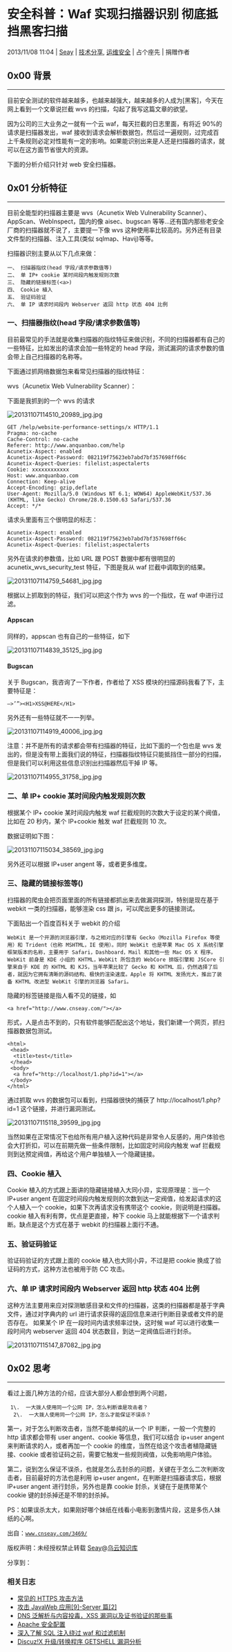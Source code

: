 # 安全科普：Waf 实现扫描器识别 彻底抵挡黑客扫描

2013/11/08 11:04 | [Seay](http://drops.wooyun.org/author/Seay "由 Seay 发布") | [技术分享](http://drops.wooyun.org/category/tips "查看 技术分享 中的全部文章"), [运维安全](http://drops.wooyun.org/category/%e8%bf%90%e7%bb%b4%e5%ae%89%e5%85%a8 "查看 运维安全 中的全部文章") | 占个座先 | 捐赠作者

## 0x00 背景

* * *

目前安全测试的软件越来越多，也越来越强大，越来越多的人成为[黑客]，今天在网上看到一个文章说拦截 wvs 的扫描，勾起了我写这篇文章的欲望。

因为公司的三大业务之一就有一个云 waf，每天拦截的日志里面，有将近 90%的请求是扫描器发出，waf 接收到请求会解析数据包，然后过一遍规则，过完成百上千条规则必定对性能有一定的影响。如果能识别出来是人还是扫描器的请求，就可以在这方面节省很大的资源。

下面的分析介绍只针对 web 安全扫描器。

## 0x01 分析特征

* * *

目前全能型的扫描器主要是 wvs（Acunetix Web Vulnerability Scanner）、AppScan、WebInspect，国内的像 aisec、bugscan 等等…还有国内那些老安全厂商的扫描器就不说了，主要提一下像 wvs 这种使用率比较高的。另外还有目录文件型的扫描器、注入工具(类似 sqlmap、Havij)等等。

扫描器识别主要从以下几点来做：

```
一、 扫描器指纹(head 字段/请求参数值等) 
二、 单 IP+ cookie 某时间段内触发规则次数 
三、 隐藏的链接标签(<a>) 
四、 Cookie 植入 
五、 验证码验证 
六、 单 IP 请求时间段内 Webserver 返回 http 状态 404 比例 
```

### 一、扫描器指纹(head 字段/请求参数值等)

目前最常见的手法就是收集扫描器的指纹特征来做识别，不同的扫描器都有自己的一些特征，比如发出的请求会加一些特定的 head 字段，测试漏洞的请求参数的值会带上自己扫描器的名称等。

下面通过抓网络数据包来看常见扫描器的指纹特征：

wvs（Acunetix Web Vulnerability Scanner）：

下面是我抓到的一个 wvs 的请求

![20131107114510_20989_jpg.jpg](img/img1_u2_jpg.jpg)

```
GET /help/website-performance-settings/x HTTP/1.1
Pragma: no-cache
Cache-Control: no-cache
Referer: http://www.anquanbao.com/help
Acunetix-Aspect: enabled
Acunetix-Aspect-Password: 082119f75623eb7abd7bf357698ff66c
Acunetix-Aspect-Queries: filelist;aspectalerts
Cookie: xxxxxxxxxxxx
Host: www.anquanbao.com
Connection: Keep-alive
Accept-Encoding: gzip,deflate
User-Agent: Mozilla/5.0 (Windows NT 6.1; WOW64) AppleWebKit/537.36 (KHTML, like Gecko) Chrome/28.0.1500.63 Safari/537.36
Accept: */* 
```

请求头里面有三个很明显的标志：

```
Acunetix-Aspect: enabled
Acunetix-Aspect-Password: 082119f75623eb7abd7bf357698ff66c
Acunetix-Aspect-Queries: filelist;aspectalerts 
```

另外在请求的参数值，比如 URL 跟 POST 数据中都有很明显的 acunetix_wvs_security_test 特征，下图是我从 waf 拦截中调取到的结果。

![20131107114759_54681_jpg.jpg](img/img2_u6_jpg.jpg)

根据以上抓取到的特征，我们可以把这个作为 wvs 的一个指纹，在 waf 中进行过滤。

#### Appscan

同样的，appscan 也有自己的一些特征，如下

![20131107114839_35125_jpg.jpg](img/img3_u3_jpg.jpg)

#### Bugscan

关于 Bugscan，我咨询了一下作者，作者给了 XSS 模块的扫描源码我看了下，主要特征是：

```
–>’”><H1>XSS@HERE</H1> 
```

另外还有一些特征就不一一列举。

![20131107114919_40006_jpg.jpg](img/img4_u1_jpg.jpg)

注意：并不是所有的请求都会带有扫描器的特征，比如下面的一个包也是 wvs 发出的，但是没有带上面我们说的特征，扫描器指纹特征只能抵挡住一部分的扫描，但是我们可以利用这些信息识别出扫描器然后干掉 IP 等。

![20131107114955_31758_jpg.jpg](img/img5_u1_jpg.jpg)

### 二、单 IP+ cookie 某时间段内触发规则次数

根据某个 IP+ cookie 某时间段内触发 waf 拦截规则的次数大于设定的某个阀值，比如在 20 秒内，某个 IP+cookie 触发 waf 拦截规则 10 次。

数据证明如下图：

![20131107115034_38569_jpg.jpg](img/img6_jpg.jpg)

另外还可以根据 IP+user angent 等，或者更多维度。

### 三、隐藏的链接标签等(<a>)

扫描器的爬虫会把页面里面的所有链接都抓出来去做漏洞探测，特别是现在基于 webkit 一类的扫描器，能够渲染 css 跟 js，可以爬出更多的链接测试。

下面贴出一个百度百科关于 webkit 的介绍

```
WebKit 是一个开源的浏览器引擎，与之相对应的引擎有 Gecko（Mozilla Firefox 等使用）和 Trident（也称 MSHTML，IE 使用）。同时 WebKit 也是苹果 Mac OS X 系统引擎框架版本的名称，主要用于 Safari，Dashboard，Mail 和其他一些 Mac OS X 程序。WebKit 前身是 KDE 小组的 KHTML，WebKit 所包含的 WebCore 排版引擎和 JSCore 引擎来自于 KDE 的 KHTML 和 KJS，当年苹果比较了 Gecko 和 KHTML 后，仍然选择了后者，就因为它拥有清晰的源码结构、极快的渲染速度。Apple 将 KHTML 发扬光大，推出了装备 KHTML 改进型 WebKit 引擎的浏览器 Safari。 
```

隐藏的标签链接是指人看不见的链接，如

```
<a href="http://www.cnseay.com/"></a> 
```

形式，人是点击不到的，只有软件能够匹配出这个地址，我们新建一个网页，抓扫描器数据包测试。

```
<html>
 <head>
  <title>test</title>
 </head>
 <body>
  <a href="http://localhost/1.php?id=1"></a>
 </body>
</html>

```

通过抓取 wvs 的数据包可以看到，扫描器很快的捕获了 http://localhost/1.php?id=1 这个链接，并进行漏洞测试。

![20131107115118_39599_jpg.jpg](img/img7_u1_jpg.jpg)

当然如果在正常情况下也给所有用户植入这种代码是非常令人反感的，用户体验也会大打折扣，可以在前期先做一些条件限制，比如固定时间段内触发 waf 拦截规则到达预定阀值，再给这个用户单独植入一个隐藏链接。

### 四、Cookie 植入

Cookie 植入的方式跟上面讲的隐藏链接植入大同小异，实现原理是：当一个 IP+user angent 在固定时间段内触发规则的次数到达一定阀值，给发起请求的这个人植入一个 cookie，如果下次再请求没有携带这个 cookie，则说明是扫描器。
cookie 植入有利有弊，优点是更直接，种下 cookie 马上就能根据下一个请求判断。缺点是这个方式在基于 webkit 的扫描器上面行不通。

### 五、验证码验证

验证码验证的方式跟上面的 cookie 植入也大同小异，不过是把 cookie 换成了验证码的方式，这种方法也被用于防 CC 攻击。

### 六、单 IP 请求时间段内 Webserver 返回 http 状态 404 比例

这种方法主要用来应对探测敏感目录和文件的扫描器，这类的扫描器都是基于字典文件，通过对字典内的 url 进行请求获得的返回信息来进行判断目录或者文件的是否存在。
如果某个 IP 在一段时间内请求频率过快，这时候 waf 可以进行收集一段时间内 webserver 返回 404 状态数目，到达一定阀值后进行封杀。

![20131107115147_87082_jpg.jpg](img/img8_jpg.jpg)

## 0x02 思考

* * *

看过上面几种方法的介绍，应该大部分人都会想到两个问题，

```
 1\.  一大拨人使用同一个公网 IP，怎么判断谁是攻击者？
  2\.  一大拨人使用同一个公网 IP，怎么才能保证不误杀？ 
```

第一，对于怎么判断攻击者，当然不能单纯的从一个 IP 判断，一般一个完整的 http 请求都会带有 user angent、cookie 等信息，我们可以结合 ip+user angent 来判断请求的人，或者再加一个 cookie 的维度，当然在给这个攻击者植隐藏链接、cookie 或者验证码之前，需要它触发一些规则阀值，以免影响用户体验。

第二，说到怎么保证不误杀，也就是怎么去封杀的问题，关键在于怎么二次判断攻击者，目前最好的方法也是利用 ip+user angent，在判断是扫描器请求后，根据 IP+user angent 进行封杀，另外也是靠 cookie 封杀，关键在于是携带某个 cookie 键的封杀掉还是不带的封杀掉。

PS：如果误杀太大，如果刚好哪个妹纸在线看小电影到激情片段，这是多伤人妹纸的心啊。

出自：[`www.cnseay.com/3469/`](http://www.cnseay.com/3469/)

版权声明：未经授权禁止转载 [Seay](http://drops.wooyun.org/author/Seay "由 Seay 发布")@[乌云知识库](http://drops.wooyun.org)

分享到：

### 相关日志

*   [常见的 HTTPS 攻击方法](http://drops.wooyun.org/tips/4403)
*   [攻击 JavaWeb 应用[9]-Server 篇[2]](http://drops.wooyun.org/papers/869)
*   [DNS 泛解析与内容投毒，XSS 漏洞以及证书验证的那些事](http://drops.wooyun.org/tips/1354)
*   [Apache 安全配置](http://drops.wooyun.org/%e8%bf%90%e7%bb%b4%e5%ae%89%e5%85%a8/2727)
*   [深入了解 SQL 注入绕过 waf 和过滤机制](http://drops.wooyun.org/tips/968)
*   [Discuz!X 升级/转换程序 GETSHELL 漏洞分析](http://drops.wooyun.org/papers/929)